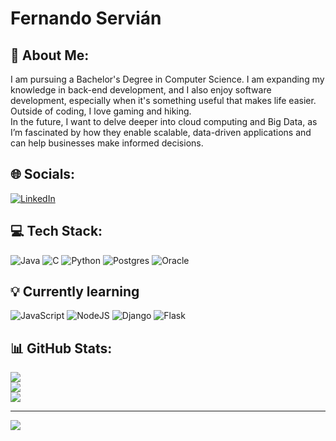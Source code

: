 # Fernando Servián

## 💫 About Me:
I am pursuing a Bachelor's Degree in Computer Science. I am expanding my knowledge in back-end development, and I also enjoy software development, especially when it's something useful that makes life easier. Outside of coding, I love gaming and hiking. <br>In the future, I want to delve deeper into cloud computing and Big Data, as I’m fascinated by how they enable scalable, data-driven applications and can help businesses make informed decisions.

## 🌐 Socials:
[![LinkedIn](https://img.shields.io/badge/LinkedIn-%230077B5.svg?logo=linkedin&logoColor=white)](https://linkedin.com/in/https://www.linkedin.com/in/fernando-servian-026292308/) 

## 💻 Tech Stack:
![Java](https://img.shields.io/badge/java-%23ED8B00.svg?style=for-the-badge&logo=openjdk&logoColor=white) ![C](https://img.shields.io/badge/c-%2300599C.svg?style=for-the-badge&logo=c&logoColor=white) ![Python](https://img.shields.io/badge/python-3670A0?style=for-the-badge&logo=python&logoColor=ffdd54) ![Postgres](https://img.shields.io/badge/postgres-%23316192.svg?style=for-the-badge&logo=postgresql&logoColor=white)  ![Oracle](https://img.shields.io/badge/Oracle-F80000?style=for-the-badge&logo=oracle&logoColor=white)

## 💡 Currently learning
![JavaScript](https://img.shields.io/badge/javascript-%23323330.svg?style=for-the-badge&logo=javascript&logoColor=%23F7DF1E) ![NodeJS](https://img.shields.io/badge/node.js-6DA55F?style=for-the-badge&logo=node.js&logoColor=white) ![Django](https://img.shields.io/badge/django-%23092E20.svg?style=for-the-badge&logo=django&logoColor=white) ![Flask](https://img.shields.io/badge/flask-%23000.svg?style=for-the-badge&logo=flask&logoColor=white) 

## 📊 GitHub Stats:
![](https://github-readme-stats.vercel.app/api?username=Naidess&theme=dark&hide_border=false&include_all_commits=false&count_private=false)<br/>
![](https://github-readme-streak-stats.herokuapp.com/?user=Naidess&theme=dark&hide_border=false)<br/>
![](https://github-readme-stats.vercel.app/api/top-langs/?username=Naidess&theme=dark&hide_border=false&include_all_commits=false&count_private=false&layout=compact)

---
[![](https://visitcount.itsvg.in/api?id=Naidess&icon=0&color=0)](https://visitcount.itsvg.in)

<!-- Proudly created with GPRM ( https://gprm.itsvg.in ) -->
